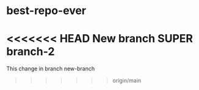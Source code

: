 # best-repo-ever
<<<<<<< HEAD
New branch SUPER branch-2
=======
This change in branch new-branch
>>>>>>> origin/main
